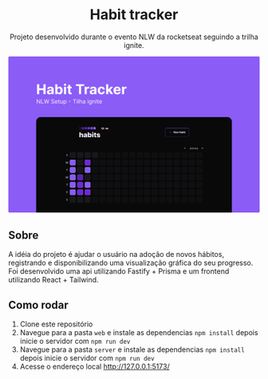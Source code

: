 <h1 align="center">Habit tracker</h1>
<p align="center">
Projeto desenvolvido durante o evento NLW da rocketseat seguindo a trilha ignite. 
</p>

![Application cover](./.readme/cover.png)

## Sobre
A idéia do projeto é ajudar o usuário na adoção de novos hábitos, registrando e disponibilizando uma visualização gráfica do seu progresso. Foi desenvolvido uma api utilizando Fastify + Prisma e um frontend utilizando React + Tailwind.

## Como rodar

 1. Clone este repositório
 2. Navegue para a pasta `web` e instale as dependencias `npm install` depois inicie o servidor com `npm run dev`
 3. Navegue para a pasta `server` e instale as dependencias `npm install` depois inicie o servidor com `npm run dev`
 4. Acesse o endereço local http://127.0.0.1:5173/
